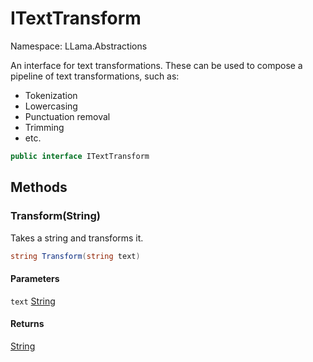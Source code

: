 # ITextTransform

Namespace: LLama.Abstractions

An interface for text transformations.
 These can be used to compose a pipeline of text transformations, such as:
 - Tokenization
 - Lowercasing
 - Punctuation removal
 - Trimming
 - etc.

```csharp
public interface ITextTransform
```

## Methods

### **Transform(String)**

Takes a string and transforms it.

```csharp
string Transform(string text)
```

#### Parameters

`text` [String](https://docs.microsoft.com/en-us/dotnet/api/system.string)<br>

#### Returns

[String](https://docs.microsoft.com/en-us/dotnet/api/system.string)<br>

